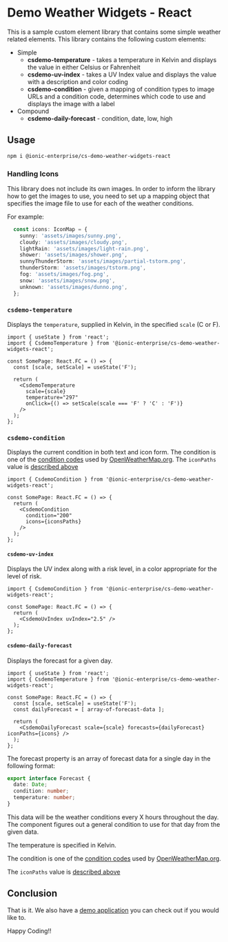 # Demo Weather Widgets - React

This is a sample custom element library that contains some simple weather related elements. This library contains the following custom elements:

- Simple
  - **csdemo-temperature** - takes a temperature in Kelvin and displays the value in either Celsius or Fahrenheit
  - **csdemo-uv-index** - takes a UV Index value and displays the value with a description and color coding
  - **csdemo-condition** - given a mapping of condition types to image URLs and a condition code, determines which code to use and displays the image with a label
- Compound
  - **csdemo-daily-forecast** - condition, date, low, high

## Usage

```bash
npm i @ionic-enterprise/cs-demo-weather-widgets-react
```

### Handling Icons

This library does not include its own images. In order to inform the library how to get the images to use, you need to set up a mapping object that specifies the image file to use for each of the weather conditions.

For example:

```typescript
  const icons: IconMap = {
    sunny: 'assets/images/sunny.png',
    cloudy: 'assets/images/cloudy.png',
    lightRain: 'assets/images/light-rain.png',
    shower: 'assets/images/shower.png',
    sunnyThunderStorm: 'assets/images/partial-tstorm.png',
    thunderStorm: 'assets/images/tstorm.png',
    fog: 'assets/images/fog.png',
    snow: 'assets/images/snow.png',
    unknown: 'assets/images/dunno.png',
  };
```

### `csdemo-temperature`

Displays the `temperature`, supplied in Kelvin, in the specified `scale` (C or F).

```tsx
import { useState } from 'react';
import { CsdemoTemperature } from '@ionic-enterprise/cs-demo-weather-widgets-react';

const SomePage: React.FC = () => {
  const [scale, setScale] = useState('F');

  return (
    <CsdemoTemperature
      scale={scale}
      temperature="297"
      onClick={() => setScale(scale === 'F' ? 'C' : 'F')}
    />
  );
};
```

### `csdemo-condition`

Displays the current condition in both text and icon form. The condition is one of the [condition codes](https://openweathermap.org/weather-conditions) used by [OpenWeatherMap.org](https://openweathermap.org). The `iconPaths` value is [described above](#handling-icons)

```tsx
import { CsdemoCondition } from '@ionic-enterprise/cs-demo-weather-widgets-react';

const SomePage: React.FC = () => {
  return (
    <CsdemoCondition
      condition="200"
      icons={iconsPaths}
    />
  );
};
```

#### `csdemo-uv-index`

Displays the UV index along with a risk level, in a color appropriate for the level of risk.

```tsx
import { CsdemoCondition } from '@ionic-enterprise/cs-demo-weather-widgets-react';

const SomePage: React.FC = () => {
  return (
    <CsdemoUvIndex uvIndex="2.5" />
  );
};
```

#### `csdemo-daily-forecast`

Displays the forecast for a given day.

```tsx
import { useState } from 'react';
import { CsdemoTemperature } from '@ionic-enterprise/cs-demo-weather-widgets-react';

const SomePage: React.FC = () => {
  const [scale, setScale] = useState('F');
  const dailyForecast = [ array-of-forecast-data ];

  return (
    <CsdemoDailyForecast scale={scale} forecasts={dailyForecast} iconPaths={icons} />
  );
};
```


The forecast property is an array of forecast data for a single day in the following format:

```TypeScript
export interface Forecast {
  date: Date;
  condition: number;
  temperature: number;
}
```

This data will be the weather conditions every X hours throughout the day. The component figures out a general condition to use for that day from the given data.

The temperature is specified in Kelvin.

The condition is one of the [condition codes](https://openweathermap.org/weather-conditions) used by [OpenWeatherMap.org](https://openweathermap.org).

The `iconPaths` value is [described above](#handling-icons)

## Conclusion

That is it. We also have a [demo application](https://github.com/ionic-enterprise/ionic-weather-react) you can check out if you would like to.

Happy Coding!!
